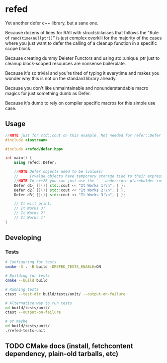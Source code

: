 # refed

Yet another defer c++ library, but a sane one.

Because dozens of lines for RAII with structs/classes that follows the "Rule of `rand(time(nullptr))`" is just
complex overkill for the majority of the cases where you just want to defer the calling of a
cleanup function in a specific scope block.

Because creating dummy Deleter Functors and using std::unique_ptr just to cleanup block-scoped resources are nonsense boilerplate.

Because it's so trivial and you're tired of typing it everytime and makes you wonder why this is not on the standard library already.

Because you don't like unmaintainable and nonunderstandable macro magics for just something dumb as Defer.

Because it's dumb to rely on compiler specific macros for this simple use case.

## Usage

```cpp
//NOTE just for std::cout on this example. Not needed for refer::Defer
#include <iostream>

#include <refed/defer.hpp>

int main() {
    using refed::Defer;

    //NOTE Defer objects need to be lvalues!
    //     (rvalue objects have temporary storage tied to their expressions and don't live long enough)
    //NOTE In c++26 you can just use the `_` underscore placeholder instead of these dummy variable names
    Defer d1{ [](){ std::cout << "It Works 1!\n"; } };
    Defer d2{ [](){ std::cout << "It Works 2!\n"; } };
    Defer d3{ [](){ std::cout << "It Works 3!\n"; } };

    // It will print:
    // It Works 3!
    // It Works 2!
    // It Works 1!
}
```

## Developing

### Tests

```bash
# Configuring for tests
cmake -S . -B build -DREFED_TESTS_ENABLE=ON

# Building for tests
cmake --build build

# Running tests
ctest --test-dir build/tests/unit/ --output-on-failure

# Alternative way to run tests
cd build/tests/unit/
ctest --output-on-failure

# or maybe
cd build/tests/unit/
./refed-tests-unit
```

## TODO CMake docs (install, fetchcontent dependency, plain-old tarballs, etc)

